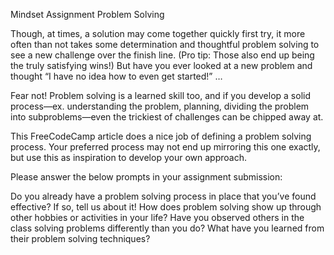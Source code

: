 Mindset Assignment
Problem Solving

Though, at times, a solution may come together quickly first try, it more often than not takes some determination and thoughtful problem solving to see a new challenge over the finish line. (Pro tip: Those also end up being the truly satisfying wins!) But have you ever looked at a new problem and thought “I have no idea how to even get started!” …

Fear not! Problem solving is a learned skill too, and if you develop a solid process—ex. understanding the problem, planning, dividing the problem into subproblems—even the trickiest of challenges can be chipped away at.

This FreeCodeCamp article does a nice job of defining a problem solving process. Your preferred process may not end up mirroring this one exactly, but use this as inspiration to develop your own approach.

Please answer the below prompts in your assignment submission:

Do you already have a problem solving process in place that you’ve found effective? If so, tell us about it!
How does problem solving show up through other hobbies or activities in your life?
Have you observed others in the class solving problems differently than you do? What have you learned from their problem solving techniques?